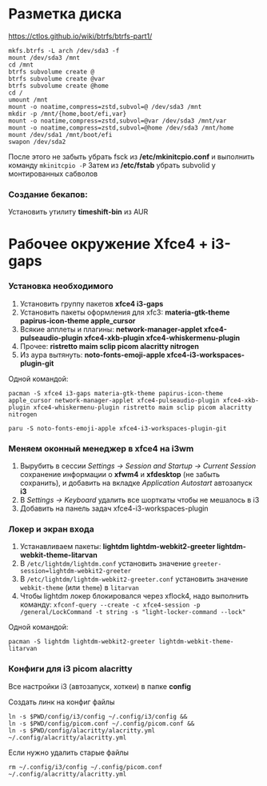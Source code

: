 # Разметка диска

https://ctlos.github.io/wiki/btrfs/btrfs-part1/

```
mkfs.btrfs -L arch /dev/sda3 -f
mount /dev/sda3 /mnt
cd /mnt
btrfs subvolume create @
btrfs subvolume create @var
btrfs subvolume create @home
cd /
umount /mnt
mount -o noatime,compress=zstd,subvol=@ /dev/sda3 /mnt
mkdir -p /mnt/{home,boot/efi,var}
mount -o noatime,compress=zstd,subvol=@var /dev/sda3 /mnt/var
mount -o noatime,compress=zstd,subvol=@home /dev/sda3 /mnt/home
mount /dev/sda1 /mnt/boot/efi
swapon /dev/sda2
```

После этого не забыть убрать fsck из **/etc/mkinitcpio.conf** и выполнить команду `mkinitcpio -P`
Затем из **/etc/fstab** убрать subvolid у монтированных сабволов

### Создание бекапов:

Установить утилиту **timeshift-bin** из AUR


# Рабочее окружение Xfce4 + i3-gaps

### Установка необходимого

1. Установить группу пакетов **xfce4 i3-gaps**
2. Установить пакеты оформления для xfc3: **materia-gtk-theme papirus-icon-theme apple_cursor**
3. Всякие апплеты и плагины: **network-manager-applet xfce4-pulseaudio-plugin xfce4-xkb-plugin xfce4-whiskermenu-plugin**
4. Прочее: **ristretto maim sclip picom alacritty nitrogen**
5. Из аура вытянуть: **noto-fonts-emoji-apple xfce4-i3-workspaces-plugin-git**

Одной командой:
```
pacman -S xfce4 i3-gaps materia-gtk-theme papirus-icon-theme apple_cursor network-manager-applet xfce4-pulseaudio-plugin xfce4-xkb-plugin xfce4-whiskermenu-plugin ristretto maim sclip picom alacritty nitrogen

paru -S noto-fonts-emoji-apple xfce4-i3-workspaces-plugin-git
```

### Меняем оконный менеджер в xfce4 на i3wm

1. Вырубить в сессии *Settings -> Session and Startup -> Current Session* сохранение информации о **xfwm4** и **xfdesktop** (не забыть сохранить), и добавить на вкладке *Application Autostart* автозапуск **i3**
2. В *Settings -> Keyboard* удалить все шорткаты чтобы не мешалось в i3
3. Добавить на панель задач xfce4-i3-workspaces-plugin

### Локер и экран входа

1. Устанавливаем пакеты: **lightdm lightdm-webkit2-greeter lightdm-webkit-theme-litarvan**
2. В `/etc/lightdm/lightdm.conf` установить значение `greeter-session=lightdm-webkit2-greeter`
3. В `/etc/lightdm/lightdm-webkit2-greeter.conf` установить значение `webkit-theme` (или `theme`) в `litarvan`
4. Чтобы lightdm локер блокировался через xflock4, надо выполнить команду: `xfconf-query --create -c xfce4-session -p /general/LockCommand -t string -s "light-locker-command --lock"`

Одной командой:
```
pacman -S lightdm lightdm-webkit2-greeter lightdm-webkit-theme-litarvan
```

### Конфиги для i3 picom alacritty

Все настройки i3 (автозапуск, хоткеи) в папке **config**

Создать линк на конфиг файлы
```
ln -s $PWD/config/i3/config ~/.config/i3/config &&
ln -s $PWD/config/picom.conf ~/.config/picom.conf &&
ln -s $PWD/config/alacritty/alacritty.yml ~/.config/alacritty/alacritty.yml
```

Если нужно удалить старые файлы
```
rm ~/.config/i3/config ~/.config/picom.conf ~/.config/alacritty/alacritty.yml
```
